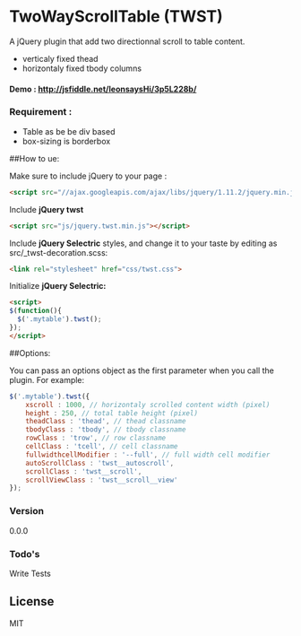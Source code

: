 # TwoWayScrollTable (TWST)

A jQuery plugin that add two directionnal scroll to table content.
  - verticaly fixed thead
  - horizontaly fixed tbody columns

#### Demo : http://jsfiddle.net/leonsaysHi/3p5L228b/

### Requirement :

 - Table as be be div based
 - box-sizing is borderbox

##How to ue:

Make sure to include jQuery to your page :
```html
<script src="//ajax.googleapis.com/ajax/libs/jquery/1.11.2/jquery.min.js"></script>
```

Include **jQuery twst**

```html
<script src="js/jquery.twst.min.js"></script>
```

Include **jQuery Selectric** styles, and change it to your taste by editing as src/_twst-decoration.scss:
```html
<link rel="stylesheet" href="css/twst.css">
```

Initialize **jQuery Selectric:**

```html
<script>
$(function(){
  $('.mytable').twst();
});
</script>
```

##Options:

You can pass an options object as the first parameter when you call the plugin. For example:
```js
$('.mytable').twst({
  	xscroll : 1000, // horizontaly scrolled content width (pixel)
	height : 250, // total table height (pixel)
	theadClass : 'thead', // thead classname
	tbodyClass : 'tbody', // tbody classname
	rowClass : 'trow', // row classname
	cellClass : 'tcell', // cell classname
    fullwidthcellModifier : '--full', // full width cell modifier
	autoScrollClass : 'twst__autoscroll',
	scrollClass : 'twst__scroll',
	scrollViewClass : 'twst__scroll__view'
});
```

### Version
0.0.0

### Todo's

Write Tests

License
----

MIT
